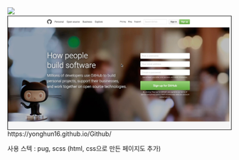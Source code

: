 <div>
	<img src="https://capsule-render.vercel.app/api?type=waving&color=4078c0&height=120&section=header&text=GitHub%20메인%20페이지%20클론&fontSize=35" />	
</div>
<div style="border: 1px solid black;">
	<img src="https://raw.githubusercontent.com/yonghun16/Github/main/github_front_page.png">
</div>
https://yonghun16.github.io/Github/

사용 스텍 : pug, scss (html, css으로 만든 페이지도 추가)

